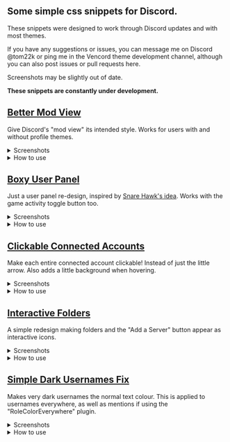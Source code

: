 ## Some simple css snippets for Discord.
These snippets were designed to work through Discord updates and with most themes.

If you have any suggestions or issues, you can message me on Discord @tom22k or ping me in the Vencord theme development channel, although you can also post issues or pull requests here.

Screenshots may be slightly out of date.

**These snippets are constantly under development.**

## [Better Mod View](https://github.com/tom22k/discord-css/blob/main/Snippets/BetterModView.css)
Give Discord's "mod view" its intended style. Works for users with and without profile themes.

<details> <summary>Screenshots</summary>

**Before**

![image](https://github.com/tom22k/css-snippets/assets/143504320/abe67b48-305d-41ae-9861-f32f4378987b)

**After**

![image](https://github.com/tom22k/css-snippets/assets/143504320/e2e33416-a406-4dad-891c-c8b82627e6f0)
</details>

<details> <summary>How to use</summary>
  
**Copy link to paste in online themes**
```
https://raw.githubusercontent.com/tom22k/discord-css/main/Snippets/BetterModView.css
```

**Importing in quick CSS**
```css
@import url("https://raw.githubusercontent.com/tom22k/discord-css/main/Snippets/BetterModView.css");
```

**Or copy the raw CSS into your own file (Click [here](https://github.com/tom22k/discord-css/blob/main/Snippets/BetterModView.css))**

</details>

## [Boxy User Panel](https://github.com/tom22k/discord-css/blob/main/Snippets/BoxyUserPanel.css)
Just a user panel re-design, inspired by [Snare Hawk's idea](https://github.com/Snare-Hawk/snare-CSS?tab=readme-ov-file#profile-panel-thingy). Works with the game activity toggle button too.

<details> <summary>Screenshots</summary>

**Before**

![image](https://github.com/tom22k/discord-css/assets/143504320/24b2f899-9179-4e8e-8cfc-2bc9760d33cc)

**After**

![image](https://github.com/tom22k/discord-css/assets/143504320/58bf65e2-e1b8-42fc-9ce7-d7f1a6158bdf)

</details>

<details> <summary>How to use</summary>
  
**Copy link to paste in online themes**
```
https://raw.githubusercontent.com/tom22k/discord-css/main/Snippets/BoxyUserPanel.css
```

**Importing in quick CSS**
```css
@import url("https://raw.githubusercontent.com/tom22k/discord-css/main/Snippets/BoxyUserPanel.css");
```

**Or copy the raw CSS into your own file (Click [here](https://github.com/tom22k/discord-css/blob/main/Snippets/BoxyUserPanel.css))**

</details>

## [Clickable Connected Accounts](https://github.com/tom22k/discord-css/blob/main/Snippets/ClickableConnectedAccounts.css)
Make each entire connected account clickable! Instead of just the little arrow. Also adds a little background when hovering.

<details> <summary>Screenshots</summary>

**Before**

![gif](https://github.com/tom22k/css-snippets/assets/143504320/cfe038d5-1d2f-483e-bc0e-e485b3458406)


**After**

![gif](https://github.com/tom22k/css-snippets/assets/143504320/614f642c-4140-41dc-91c9-5fb7e551d43c)
</details>

<details> <summary>How to use</summary>
  
**Copy link to paste in online themes**
```
https://raw.githubusercontent.com/tom22k/discord-css/main/Snippets/ClickableConnectedAccounts.css
```

**Importing in quick CSS**
```css
@import url("https://raw.githubusercontent.com/tom22k/discord-css/main/Snippets/ClickableConnectedAccounts.css");
```

**Or copy the raw CSS into your own file (Click [here](https://github.com/tom22k/discord-css/blob/main/Snippets/ClickableConectedAccounts.css))**

</details>

## [Interactive Folders](https://github.com/tom22k/discord-css/blob/main/Snippets/InteractiveFolders.css)
A simple redesign making folders and the "Add a Server" button appear as interactive icons.

<details> <summary>Screenshots</summary>

**Before**

![gif](https://github.com/tom22k/discord-css/assets/143504320/19abfcf0-0379-482b-8099-756ef1f63bd3)


**After**

![gif](https://github.com/tom22k/discord-css/assets/143504320/cf5be4a6-23a7-4085-936e-b2dfd8e28d63)


</details>

<details> <summary>How to use</summary>
  
**Copy link to paste in online themes**
```
https://raw.githubusercontent.com/tom22k/discord-css/main/Snippets/InteractiveFolders.css
```

**Importing in quick CSS**
```css
@import url("https://raw.githubusercontent.com/tom22k/discord-css/main/Snippets/InteractiveFolders.css");
```

**Or copy the raw CSS into your own file (Click [here](https://github.com/tom22k/discord-css/blob/main/Snippets/InteractiveFolders.css))**

</details>


## [Simple Dark Usernames Fix](https://github.com/tom22k/discord-css/blob/main/Snippets/SimpleDarkUsernamesFix.css)
Makes very dark usernames the normal text colour. This is applied to usernames everywhere, as well as mentions if using the "RoleColorEverywhere" plugin.

<details> <summary>Screenshots</summary>

**Before**

![image](https://github.com/tom22k/discord-css/assets/143504320/5cf19078-7e08-4276-a89e-5aa5c5d5d26e)

**After**

![image](https://github.com/tom22k/discord-css/assets/143504320/851cef4f-b180-4a01-a26f-09aa9556d03c)

</details>

<details> <summary>How to use</summary>
  
**Copy link to paste in online themes**
```
https://raw.githubusercontent.com/tom22k/discord-css/main/Snippets/SimpleDarkUsernamesFix.css
```

**Importing in quick CSS**
```css
@import url("https://raw.githubusercontent.com/tom22k/discord-css/main/Snippets/SimpleDarkUsernamesFix.css");
```

**Or copy the raw CSS into your own file (Click [here](https://github.com/tom22k/discord-css/blob/main/Snippets/SimpleDarkUsernamesFix.css))**

</details>
